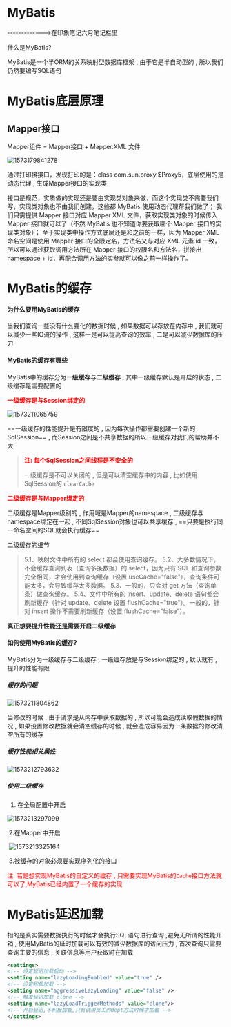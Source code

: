 # MyBatis

------------->在印象笔记六月笔记栏里

什么是MyBatis? 

MyBatis是一个半ORM的关系映射型数据库框架 , 由于它是半自动型的 , 所以我们仍然要编写SQL语句





# MyBatis底层原理





## Mapper接口

Mapper组件 = Mapper接口 +  Mapper.XML 文件



![1573179841278](C:\Users\Zhangxinuser\AppData\Roaming\Typora\typora-user-images\1573179841278.png)

通过打印接接口，发现打印的是：class com.sun.proxy.$Proxy5，底层使用的是动态代理 , 生成Mapper接口的实现类

接口是规范，实质做的实现还是要由实现类对象来做，而这个实现类不需要我们写，实现类对象也不由我们创建，这些都 MyBatis 使用动态代理帮我们做了；
我们只需提供 Mapper 接口对应 Mapper XML 文件，获取实现类对象的时候传入 Mapper 接口就可以了（不然 MyBatis 也不知道你要获取哪个 Mapper 接口的实现类对象）；
至于实现类中操作方式底层还是和之前的一样，因为 Mapper XML 命名空间是使用 Mapper 接口的全限定名，方法名又与对应 XML 元素 id 一致，所以可以通过获取调用方法所在 Mapper 接口的权限名和方法名，拼接出 namespace + id，再配合调用方法的实参就可以像之前一样操作了。







# MyBatis的缓存

#### 为什么要用MyBatis的缓存

当我们查询一些没有什么变化的数据时候 , 如果数据可以存放在内存中 , 我们就可以减少一些IO流的操作 , 这样一是可以提高查询的效率 , 二是可以减少数据库的压力

#### MyBatis的缓存有哪些

MyBatis中的缓存分为**一级缓存**与**二级缓存** , 其中一级缓存默认是开启的状态 , 二级缓存是需要配置的

<font style="color:red">**一级缓存是与Session绑定的**</font>

![1573211065759](C:\Users\Zhangxinuser\AppData\Roaming\Typora\typora-user-images\1573211065759.png)

==一级缓存的性能提升是有限度的 , 因为每次操作都需要创建一个新的SqlSession== , 而Session之间是不共享数据的所以一级缓存对我们的帮助并不大

>  <font style="color:red">**注: 每个SqlSession之间线程是不安全的**</font>
>
> 一级缓存是不可以关闭的 , 但是可以清空缓存中的内容 , 比如使用SqlSession的 `clearCache`





<font style="color:red">**二级缓存是与Mapper绑定的**</font>

二级缓存是Mapper级别的 , 作用域是Mapper的namespace , 二级缓存与namespace绑定在一起 , 不同SqlSession对象也可以共享缓存 , ==只要是执行同一命名空间的SQL就会执行缓存==



二级缓存的细节

> 5.1、映射文件中所有的 select 都会使用查询缓存。
> 5.2、大多数情况下，不会缓存查询列表（查询多条数据）的 select，因为只有 SQL 和查询参数完全相同，才会使用到查询缓存（设置 useCache="false"），查询条件可能太多，会导致缓存太多数据。
> 5.3、一般的，只会对 get 方法（查询单条）做查询缓存。
> 5.4、文件中所有的 insert、update、delete 语句都会刷新缓存（针对 update、delete 设置 flushCache="true"）。一般的，针对 insert 操作不需要刷新缓存（设置 flushCache="false"）。







**真正想要提升性能还是需要开启二级缓存**







#### 如何使用MyBatis的缓存?



MyBatis分为一级缓存与二级缓存 , 一级缓存放是与Session绑定的 , 默认就有 , 提升的性能有限



##### 缓存的问题

![1573211804862](C:\Users\Zhangxinuser\AppData\Roaming\Typora\typora-user-images\1573211804862.png)

当修改的时候 , 由于请求是从内存中获取数据的 , 所以可能会造成读取假数据的情况 , 如果设置修改数据就会清空缓存的时候 , 就会造成容易因为一条数据的修改清空所有的缓存

##### **缓存性能相关属性**

![1573212793632](C:\Users\Zhangxinuser\AppData\Roaming\Typora\typora-user-images\1573212793632.png)



##### 使用二级缓存 

1. 在全局配置中开启

![1573213297099](C:\Users\Zhangxinuser\AppData\Roaming\Typora\typora-user-images\1573213297099.png)

​	2.在Mapper中开启

​						![1573213325164](C:\Users\Zhangxinuser\AppData\Roaming\Typora\typora-user-images\1573213325164.png)

​	3.被缓存的对象必须要实现序列化的接口







<font style="color:red">注: 若是想实现MyBatis的自定义的缓存 , 只需要实现MyBatis的`Cache`接口方法就可以了,MyBatis已经内置了一个缓存的实现 </font>





# MyBatis延迟加载

指的是真实需要数据执行的时候才会执行SQL语句进行查询 ,避免无所谓的性能开销 , 使用MyBatis的延时加载可以有效的减少数据库的访问压力 , 首次查询只需要查询主要的信息 , 关联信息等用户获取时在加载



```xml
<settings>
<!-- 设定延迟加载启动 -->
<setting name="lazyLoadingEnabled" value="true" />
<!-- 设定积极加载 -->
<setting name="aggressiveLazyLoading" value="false" />
<!-- 触发延迟加载 clone -->
<setting name="lazyLoadTriggerMethods" value="clone"/>
<!-- 开启延迟,不积极加载,只有调用员工的dept方法时候才加载 -->
</settings>
```

